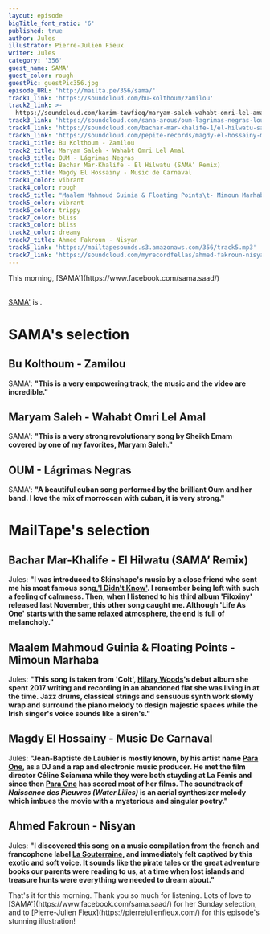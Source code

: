 ```yaml
---
layout: episode
bigTitle_font_ratio: '6'
published: true
author: Jules
illustrator: Pierre-Julien Fieux
writer: Jules
category: '356'
guest_name: SAMA'
guest_color: rough
guestPic: guestPic356.jpg
episode_URL: 'http://mailta.pe/356/sama/'
track1_link: 'https://soundcloud.com/bu-kolthoum/zamilou'
track2_link: >-
  https://soundcloud.com/karim-tawfieq/maryam-saleh-wahabt-omri-lel-amal-loustic-sessions
track3_link: 'https://soundcloud.com/sana-arous/oum-lagrimas-negras-loustic-sessions'
track4_link: 'https://soundcloud.com/bachar-mar-khalife-1/el-hilwatu-sama-remixwav'
track6_link: 'https://soundcloud.com/pepite-records/magdy-el-hossainy-music-de-carnaval'
track1_title: Bu Kolthoum - Zamilou
track2_title: Maryam Saleh - Wahabt Omri Lel Amal
track3_title: OUM - Lágrimas Negras
track4_title: Bachar Mar-Khalife - El Hilwatu (SAMA’ Remix)
track6_title: Magdy El Hossainy - Music de Carnaval
track1_color: vibrant
track4_color: rough
track5_title: "Maalem Mahmoud Guinia & Floating Points\t- Mimoun Marhaba"
track5_color: vibrant
track6_color: trippy
track7_color: bliss
track3_color: bliss
track2_color: dreamy
track7_title: Ahmed Fakroun - Nisyan
track5_link: 'https://mailtapesounds.s3.amazonaws.com/356/track5.mp3'
track7_link: 'https://soundcloud.com/myrecordfellas/ahmed-fakroun-nisyan'
---
```

<p id="introduction"> This morning, [SAMA'](https://www.facebook.com/sama.saad/) 
<br><br>

[SAMA'](https://www.facebook.com/sama.saad/) is .
</p>


# SAMA's selection



## Bu Kolthoum - Zamilou
SAMA': **"**This is a very empowering track, the music and the video are incredible.**"**

## Maryam Saleh - Wahabt Omri Lel Amal
SAMA': **"**This is a very strong revolutionary song by Sheikh Emam covered by one of my favorites, Maryam Saleh.**"**

## OUM - Lágrimas Negras
SAMA': **"**A beautiful cuban song performed by the brilliant Oum and her band. I love the mix of morroccan with cuban, it is very strong.**"**


# MailTape's selection

## Bachar Mar-Khalife - El Hilwatu (SAMA’ Remix)
Jules: **"**I was introduced to Skinshape's music by a close friend who sent me his most famous song,['I Didn't Know'](https://www.youtube.com/watch?v=CnD8g_7_-bY). I remember being left with such a feeling of calmness. Then, when I listened to his third album 'Filoxiny' released last November, this other song caught me. Although 'Life As One' starts with the same relaxed atmosphere, the end is full of melancholy.**"**

## Maalem Mahmoud Guinia & Floating Points - Mimoun Marhaba
Jules: **"**This song is taken from 'Colt', [Hilary Woods](https://hilarywoodsmusic.bandcamp.com/)'s debut album she spent 2017 writing and recording in an abandoned flat she was living in at the time.  Jazz drums, classical strings and sensuous synth work slowly wrap and surround the piano melody to design majestic spaces while the Irish singer's voice sounds like a siren's.**"**

## Magdy El Hossainy - Music De Carnaval
Jules: **"**Jean-Baptiste de Laubier is mostly known, by his artist name [Para One](https://soundcloud.com/para-one/), as a DJ and a rap and electronic music producer. He met the film director Céline Sciamma while they were both stuyding at La Fémis and since then [Para One](https://soundcloud.com/para-one/) has scored most of her films. The soundtrack of _Naissance des Pieuvres (Water Lilies)_ is an aerial synthesizer melody which imbues the movie with a mysterious and singular poetry.**"**

## Ahmed Fakroun - Nisyan
Jules: **"**I discovered this song on a music compilation from the french and francophone label [La Souterraine](https://souterraine.biz/), and immediately felt captived by this exotic and soft voice. It sounds like the pirate tales or the great adventure books our parents were reading to us, at a time when lost islands and treasure hunts were everything we needed to dream about.**"**



<p id="outroduction">That's it for this morning. Thank you so much for listening. Lots of love to [SAMA'](https://www.facebook.com/sama.saad/) for her Sunday selection, and to [Pierre-Julien Fieux](https://pierrejulienfieux.com/) for this episode's stunning illustration! </p>
